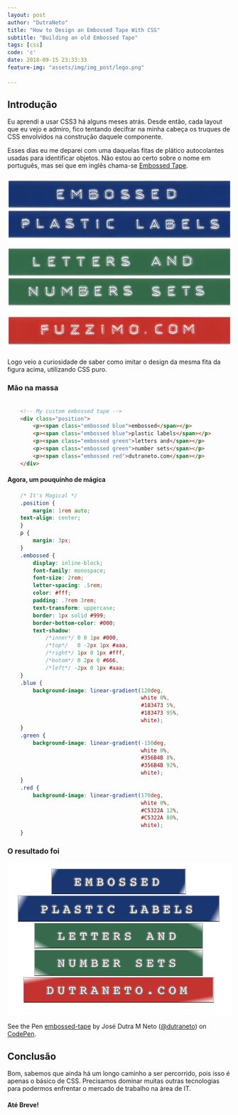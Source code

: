 ```yaml
---
layout: post
author: "DutraNeto"
title: "How to Design an Embossed Tape With CSS"
subtitle: "Building an old Embossed Tape"
tags: [css]
code: 'c'
date: 2018-09-15 23:33:33
feature-img: "assets/img/img_post/lego.png"

---
```


## Introdução
<!-- a couple of months ago I started to learn CSS3 from scratch. From that day forward -->
Eu aprendi a usar CSS3 há alguns meses atrás. Desde então, cada layout que eu vejo e admiro, fico tentando decifrar na minha cabeça os truques de CSS envolvidos na construção daquele componente.

Esses dias eu me deparei com uma daquelas fitas de plático autocolantes usadas para identificar objetos. Não estou ao certo sobre o nome em português, mas sei que em inglês chama-se [Embossed Tape](https://en.wikipedia.org/wiki/Embossing_tape).

![Embossed Tape](assets/img/img_post/embossed-plastic-label.jpg)

Logo veio a curiosidade de saber como imitar o design da mesma fita da figura acima, utilizando CSS puro.

### Mão na massa

```html
    
    <!-- My custom embossed tape -->
    <div class="position">
	    <p><span class="embossed blue">embossed</span></p>
	    <p><span class="embossed blue">plastic labels</span></p>
	    <p><span class="embossed green">letters and</span></p>
	    <p><span class="embossed green">number sets</span></p>
	    <p><span class="embossed red">dutraneto.com</span></p>
    </div>
```


#### Agora, um pouquinho de mágica

```css
    /* It's Magical */
    .position {
        margin: 1rem auto;
    text-align: center;
    }
    p {
        margin: 3px;
    }
    .embossed {
        display: inline-block;
        font-family: monospace;
        font-size: 2rem;
        letter-spacing: .5rem;
        color: #fff;
        padding: .7rem 3rem;
        text-transform: uppercase;
        border: 1px solid #999;
        border-bottom-color: #000;   
        text-shadow:
            /*inner*/ 0 0 1px #000,
            /*top*/   0 -2px 1px #aaa,
            /*right*/ 1px 0 1px #fff,
            /*botom*/ 0 2px 0 #666,
            /*left*/ -2px 0 1px #aaa;	
    }
    .blue {
        background-image: linear-gradient(120deg,
                                          white 0%,
                                          #183473 5%,
                                          #183473 95%,
                                          white);	
    }
    .green {
        background-image: linear-gradient(-150deg,
                                          white 0%,
                                          #356B4B 8%,
                                          #356B4B 92%,
                                          white);	
    }
    .red {
        background-image: linear-gradient(170deg,
                                          white 0%,
                                          #C5322A 12%,
                                          #C5322A 88%,
                                          white);       
    }
```
### O resultado foi

![My Custom Embossed Tape](assets/img/img_post/my-custom-embossed-tape.png)

<p data-height="265" data-theme-id="dark" data-slug-hash="LJJbby" data-default-tab="css,result" data-user="dutraneto" data-pen-title="embossed-tape" data-preview="true" class="codepen">See the Pen <a href="https://codepen.io/dutraneto/pen/LJJbby/">embossed-tape</a> by José Dutra M Neto (<a href="https://codepen.io/dutraneto">@dutraneto</a>) on <a href="https://codepen.io">CodePen</a>.</p>
<script async src="https://static.codepen.io/assets/embed/ei.js"></script>

## Conclusão

Bom, sabemos que ainda há um longo caminho a ser percorrido, pois isso é apenas o básico de CSS. Precisamos dominar muitas outras tecnologias para podermos enfrentar o mercado de trabalho na área de IT.

#### Até Breve!


